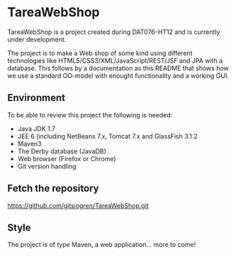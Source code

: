 TareaWebShop
============

TareaWebShop is a project created during DAT076-HT12 and is currently under development.

The project is to make a Web shop of some kind using different technologies like HTML5/CSS3/XML/JavaScript/REST/JSF and JPA with a database. This follows by a documentation as this README that shows how we use a standard OO-model with enought functionality and a working GUI.

Environment
-----------

To be able to review this project the following is needed:

- Java JDK 1.7
- JEE 6 (including NetBeans 7.x, Tomcat 7.x and GlassFish 3.1.2
- Maven3
- The Derby database (JavaDB)
- Web browser (Firefox or Chrome)
- Git version handling

Fetch the repository
--------------------

https://github.com/gitsjogren/TareaWebShop.git

Style
-----

The project is of type Maven, a web application... more to come!
